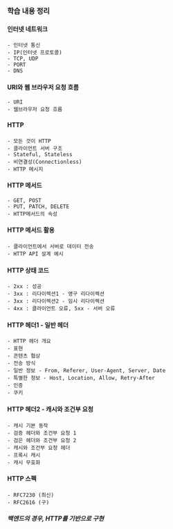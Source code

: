 ### 학습 내용 정리

#### 인터넷 네트워크
    - 인터넷 통신
    - IP(인터넷 프로토콜)
    - TCP, UDP
    - PORT
    - DNS

#### URI와 웹 브라우저 요청 흐름
    - URI
    - 웹브라우저 요청 흐름

#### HTTP
    - 모든 것이 HTTP
    - 클라이언트 서버 구조
    - Stateful, Stateless
    - 비연결성(Connectionless)
    - HTTP 메시지

#### HTTP 메서드
    - GET, POST
    - PUT, PATCH, DELETE
    - HTTP메서드의 속성

#### HTTP 메서드 활용
    - 클라이언트에서 서버로 데이터 전송
    - HTTP API 설계 예시

#### HTTP 상태 코드
    - 2xx : 성공
    - 3xx : 리다이렉션1 - 영구 리다이렉션
    - 3xx : 리다이렉션2 - 임시 리다이렉션
    - 4xx : 클라이언트 오류, 5xx - 서버 오류
#### HTTP 헤더1 - 일반 헤더
    - HTTP 헤더 개요
    - 표현 
    - 콘텐츠 협상
    - 전송 방식
    - 일반 정보 - From, Referer, User-Agent, Server, Date
    - 특별한 정보 - Host, Location, Allow, Retry-After
    - 인증
    - 쿠키

#### HTTP 헤더2 - 캐시와 조건부 요청
    - 캐시 기본 동작
    - 검증 헤더와 조건부 요청 1
    - 검은 헤더와 조건부 요청 2
    - 캐시와 조건부 요청 헤더
    - 프록시 캐시
    - 캐시 무효화

#### HTTP 스펙
    - RFC7230 (최신)
    - RFC2616 (구)

##### 백엔드의 경우, HTTP를 기반으로 구현
